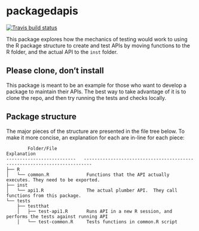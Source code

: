 
<!-- README.md is generated from README.Rmd. Please edit that file -->

# packagedapis

<!-- badges: start -->

[![Travis build
status](https://travis-ci.com/edgararuiz/packagedapis.svg?branch=master)](https://travis-ci.com/edgararuiz/packagedapis)
<!-- badges: end -->

This package explores how the mechanics of testing would work to using
the R package structure to create and test APIs by moving functions to
the R folder, and the actual API to the `inst` folder.

## Please clone, don’t install

This package is meant to be an example for those who want to develop a
package to maintain their APIs. The best way to take advantage of it is
to clone the repo, and then try running the tests and checks locally.

## Package structure

The major pieces of the structure are presented in the file tree below.
To make it more concise, an explanation for each are in-line for each
piece:

            Folder/File                                            Explanation
    --------------------------   -------------------------------------------------------------------------
    ├── R
    │   └── common.R              Functions that the API actually executes. They need to be exported.
    ├── inst
    │   └── api1.R                The actual plumber API.  They call functions from this package.
    └── tests
        ├── testthat
        │   ├── test-api1.R       Runs API in a new R session, and performs the tests against running API
        │   └── test-common.R     Tests functions in common.R script
